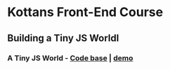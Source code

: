 # Kottans Front-End Course

## Building a Tiny JS Worldl

### A Tiny JS World - [Code base](https://github.com/KurosavaAkira/kottans-frontend/blob/master/task_js-pre-oop/index.js) | [demo](https://kurosavaakira.github.io/kottans-frontend/task_js-pre-oop)